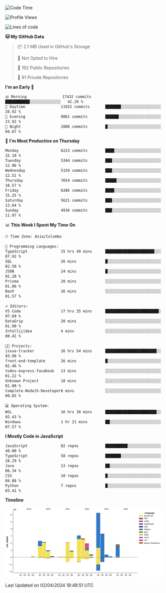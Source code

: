 
<!--START_SECTION:waka-->
![Code Time](http://img.shields.io/badge/Code%20Time-1%2C634%20hrs%2033%20mins-blue)

![Profile Views](http://img.shields.io/badge/Profile%20Views-0-blue)

![Lines of code](https://img.shields.io/badge/From%20Hello%20World%20I%27ve%20Written-28.9%20million%20lines%20of%20code-blue)

**🐱 My GitHub Data** 

> 📦 2.1 MB Used in GitHub's Storage 
 > 
> 🚫 Not Opted to Hire
 > 
> 📜 192 Public Repositories 
 > 
> 🔑 61 Private Repositories 
 > 
**I'm an Early 🐤** 

```text
🌞 Morning                17432 commits       ███████████░░░░░░░░░░░░░░   42.29 % 
🌆 Daytime                11922 commits       ███████░░░░░░░░░░░░░░░░░░   28.92 % 
🌃 Evening                9861 commits        ██████░░░░░░░░░░░░░░░░░░░   23.92 % 
🌙 Night                  2008 commits        █░░░░░░░░░░░░░░░░░░░░░░░░   04.87 % 
```
📅 **I'm Most Productive on Thursday** 

```text
Monday                   6223 commits        ████░░░░░░░░░░░░░░░░░░░░░   15.10 % 
Tuesday                  5344 commits        ███░░░░░░░░░░░░░░░░░░░░░░   12.96 % 
Wednesday                5159 commits        ███░░░░░░░░░░░░░░░░░░░░░░   12.51 % 
Thursday                 7654 commits        █████░░░░░░░░░░░░░░░░░░░░   18.57 % 
Friday                   6286 commits        ████░░░░░░░░░░░░░░░░░░░░░   15.25 % 
Saturday                 5621 commits        ███░░░░░░░░░░░░░░░░░░░░░░   13.64 % 
Sunday                   4936 commits        ███░░░░░░░░░░░░░░░░░░░░░░   11.97 % 
```


📊 **This Week I Spent My Time On** 

```text
🕑︎ Time Zone: Asia/Colombo

💬 Programming Languages: 
TypeScript               15 hrs 49 mins      ██████████████████████░░░   87.92 % 
SQL                      26 mins             █░░░░░░░░░░░░░░░░░░░░░░░░   02.50 % 
JSON                     24 mins             █░░░░░░░░░░░░░░░░░░░░░░░░   02.28 % 
Prisma                   20 mins             ░░░░░░░░░░░░░░░░░░░░░░░░░   01.86 % 
Bash                     16 mins             ░░░░░░░░░░░░░░░░░░░░░░░░░   01.57 % 

🔥 Editors: 
VS Code                  17 hrs 35 mins      ████████████████████████░   97.69 % 
DataGrip                 20 mins             ░░░░░░░░░░░░░░░░░░░░░░░░░   01.90 % 
Intellijidea             4 mins              ░░░░░░░░░░░░░░░░░░░░░░░░░   00.41 % 

🐱‍💻 Projects: 
issue-tracker            16 hrs 54 mins      ███████████████████████░░   93.96 % 
front-end-template       26 mins             █░░░░░░░░░░░░░░░░░░░░░░░░   02.46 % 
todos-express-facebook   13 mins             ░░░░░░░░░░░░░░░░░░░░░░░░░   01.22 % 
Unknown Project          10 mins             ░░░░░░░░░░░░░░░░░░░░░░░░░   01.00 % 
Complete-NodeJS-Developer6 mins              ░░░░░░░░░░░░░░░░░░░░░░░░░   00.65 % 

💻 Operating System: 
WSL                      16 hrs 38 mins      ███████████████████████░░   92.43 % 
Windows                  1 hr 21 mins        ██░░░░░░░░░░░░░░░░░░░░░░░   07.57 % 
```

**I Mostly Code in JavaScript** 

```text
JavaScript               82 repos            ██████████░░░░░░░░░░░░░░░   40.00 % 
TypeScript               58 repos            ███████░░░░░░░░░░░░░░░░░░   28.29 % 
Java                     13 repos            ██░░░░░░░░░░░░░░░░░░░░░░░   06.34 % 
CSS                      10 repos            █░░░░░░░░░░░░░░░░░░░░░░░░   04.88 % 
Python                   7 repos             █░░░░░░░░░░░░░░░░░░░░░░░░   03.41 % 
```



**Timeline**

![Lines of Code chart](https://raw.githubusercontent.com/ccweerasinghe1994/ccweerasinghe1994/master/assets/bar_graph.png)


 Last Updated on 02/04/2024 18:48:51 UTC
<!--END_SECTION:waka-->
